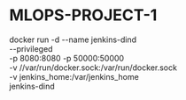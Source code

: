 # MLOPS-PROJECT-1

docker run -d --name jenkins-dind \
--privileged \
-p 8080:8080 -p 50000:50000 \
-v //var/run/docker.sock:/var/run/docker.sock \
-v jenkins_home:/var/jenkins_home \
jenkins-dind